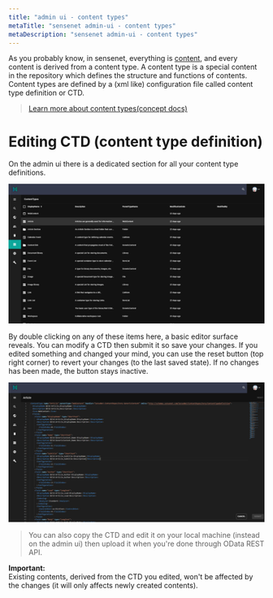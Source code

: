 ```yaml
---
title: "admin ui - content types"
metaTitle: "sensenet admin-ui - content types"
metaDescription: "sensenet admin-ui - content types"
---
```


As you probably know, in sensenet, everything is [content](/content/concepts/content-management), and every content is derived from a content type.
A content type is a special content in the repository which defines the structure and functions of contents. Content types are defined by a (xml like) configuration file called content type definition or CTD.

> [Learn more about content types(concept docs)](content/concepts/content-management/03-content-types)

# Editing CTD (content type definition)

On the admin ui there is a dedicated section for all your content type definitions.

![contenttype_tab](/content/guides/img/contenttype_tab.png)

By double clicking on any of these items here, a basic editor surface reveals. You can modify a CTD then submit it so save your changes. If you edited something and changed your mind, you can use the reset button (top right corner) to revert your changes (to the last saved state). If no changes has been made, the button stays inactive.

![contenttype_tab](/content/guides/img/contenttype_edit.png)

> You can also copy the CTD and edit it on your local machine (instead on the admin ui) then upload it when you're done through OData REST API.

**Important:**  
Existing contents, derived from the CTD you edited, won't be affected by the changes (it will only affects newly created contents).


